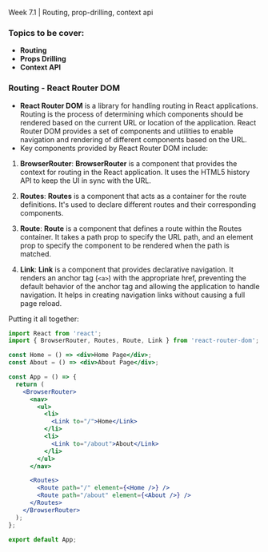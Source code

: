 Week 7.1 | Routing, prop-drilling, context api

### Topics to be cover:
- **Routing**
- **Props Drilling**
- **Context API**

### Routing - React Router DOM
- **React Router DOM** is a library for handling routing in React applications. Routing is the process of determining which components should be rendered based on the current URL or location of the application. React Router DOM provides a set of components and utilities to enable navigation and rendering of different components based on the URL.
- Key components provided by React Router DOM include:
1. **BrowserRouter**: **BrowserRouter** is a component that provides the context for routing in the React application. It uses the HTML5 history API to keep the UI in sync with the URL.
2. **Routes**: **Routes** is a component that acts as a container for the route definitions. It's used to declare different routes and their corresponding components.
3. **Route**: **Route** is a component that defines a route within the Routes container. It takes a path prop to specify the URL path, and an element prop to specify the component to be rendered when the path is matched.

4. **Link**: **Link** is a component that provides declarative navigation. It renders an anchor tag (```<a>```) with the appropriate href, preventing the default behavior of the anchor tag and allowing the application to handle navigation. It helps in creating navigation links without causing a full page reload.

Putting it all together:

``` jsx
import React from 'react';
import { BrowserRouter, Routes, Route, Link } from 'react-router-dom';

const Home = () => <div>Home Page</div>;
const About = () => <div>About Page</div>;

const App = () => {
  return (
    <BrowserRouter>
      <nav>
        <ul>
          <li>
            <Link to="/">Home</Link>
          </li>
          <li>
            <Link to="/about">About</Link>
          </li>
        </ul>
      </nav>

      <Routes>
        <Route path="/" element={<Home />} />
        <Route path="/about" element={<About />} />
      </Routes>
    </BrowserRouter>
  );
};

export default App;
```